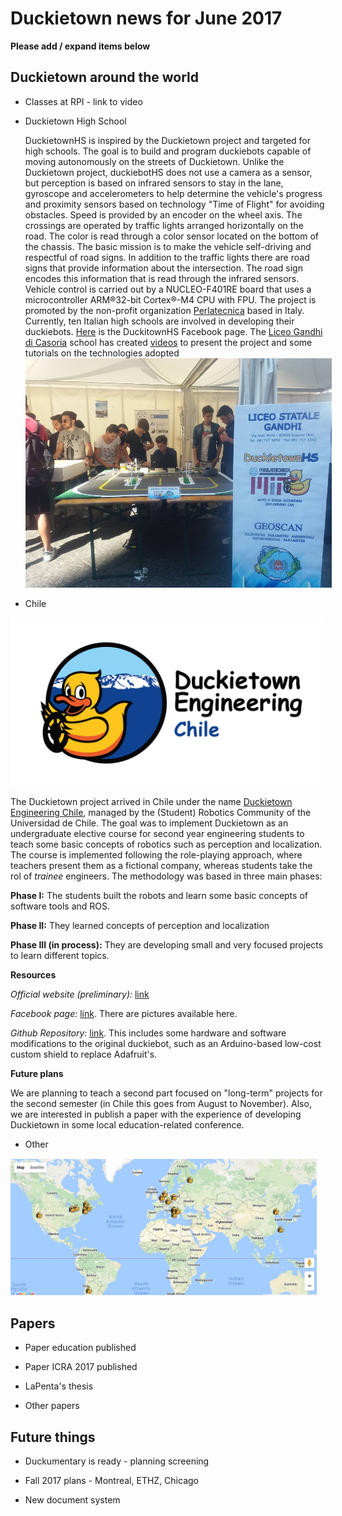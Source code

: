 # Duckietown news for June 2017

**Please add / expand items below**

## Duckietown around the world

* Classes at RPI - link to video

* Duckietown High School
  
  DuckietownHS is inspired by the Duckietown project and targeted for high schools.
  The goal is to build and program duckiebots capable of moving autonomously on the streets of Duckietown. 
  Unlike the Duckietown project, duckiebotHS does not use a camera as a sensor, but perception is based on infrared sensors to stay in     the lane, gyroscope and accelerometers to help determine the vehicle's progress and proximity sensors based on technology "Time of       Flight" for avoiding obstacles. 
  Speed is provided by an encoder on the wheel axis. 
  The crossings are operated by traffic lights arranged horizontally on the road. The color is read through a color sensor located on the     bottom of the chassis. 
  The basic mission is to make the vehicle self-driving and respectful of road signs. 
  In addition to the traffic lights there are road signs that provide information about the intersection. The road sign encodes this       information that is read through the infrared sensors.
  Vehicle control is carried out by a NUCLEO-F401RE board that uses a microcontroller ARM®32-bit Cortex®-M4 CPU with FPU.
  The project is promoted by the non-profit organization [Perlatecnica](http://www.perlatecnica.it) based in Italy. Currently, ten Italian high schools are involved     in developing their duckiebots. 
  [Here](https://www.facebook.com/duckietownhs) is the DuckitownHS Facebook page.
  The [Liceo Gandhi di Casoria](https://www.facebook.com/liceogandhicasoria/) school has created [videos](http://duckietownhsliceogandhi.altervista.org/) to present the project and some tutorials on the technologies adopted
  <img src='lsg.jpg' style='max-width: 35em'/>

* Chile
<img src="duckietown_engineering_chile (1).png"  width="500"/>


The Duckietown project arrived in Chile under the name [Duckietown Engineering Chile](http://duckietown.cl/), managed by the (Student) Robotics Community of the Universidad de Chile. The goal was to implement Duckietown as an undergraduate elective course for second year engineering students to teach some basic concepts of robotics such as perception and localization.
The course is implemented following the role-playing approach, where teachers present them as a fictional company, whereas students take the rol of _trainee_ engineers. 
The methodology was based in three main phases: 

**Phase I:** The students built the robots and learn some basic concepts of software tools and ROS.

**Phase II:** They learned concepts of perception and localization

**Phase III (in process):** They are developing small and very focused projects to learn different topics.

**Resources**

_Official website (preliminary):_ [link](http://duckietown.cl/)

_Facebook page:_ [link](https://www.facebook.com/duckietowncl/). There are pictures available here.

_Github Repository:_ [link](https://github.com/duckietown-chile). This includes some hardware and software modifications to the original duckiebot, such as an Arduino-based low-cost custom shield to replace Adafruit's.

**Future plans**

We are planning to teach a second part focused on "long-term" projects for the second semester (in Chile this goes from August to November).
Also, we are interested in publish a paper with the experience of developing Duckietown in some local education-related conference.

* Other

<img src='map.png' style='max-width: 35em'/>

## Papers

* Paper education published

* Paper ICRA 2017 published

* LaPenta's thesis

* Other papers 

## Future things

* Duckumentary is ready - planning screening

* Fall 2017 plans - Montreal, ETHZ, Chicago

* New document system
